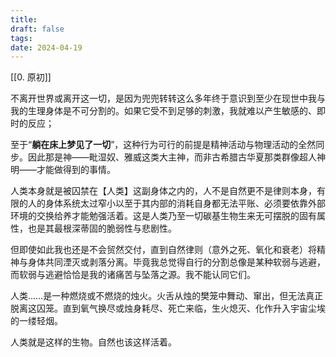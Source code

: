 ```yaml
---
title: 
draft: false
tags: 
date: 2024-04-19
---
```

[[0. 原初]]

不离开世界或离开这一切，是因为兜兜转转这么多年终于意识到至少在现世中我与我的生理身体是不可分割的。如果它受不到足够的刺激，我就难以产生敏感的、即时的反应；

至于“**躺在床上梦见了一切**”，这种行为可行的前提是精神活动与物理活动的全然同步。因此那是神——毗湿奴、雅威这类大主神，而非古希腊古华夏那类群像超人神明——才能做得到的事情。


人类本身就是被囚禁在【人类】这副身体之内的，人不是自然更不是律则本身，有限的人的身体系统太过窄小以至于其内部的消耗自身都无法平账、必须要依靠外部环境的交换给养才能勉强活着。这是人类乃至一切碳基生物生来无可摆脱的固有属性，也是其最根深蒂固的脆弱性与悲剧性。

但即使如此我也还是不会贸然交付，直到自然律则（意外之死、氧化和衰老）将精神与身体共同湮灭或剥落分离。毕竟我总觉得自行的分割总像是某种软弱与逃避，而软弱与逃避恰恰是我的诸痛苦与坠落之源。我不能认同它们。

人类……是一种燃烧或不燃烧的烛火。火舌从烛的樊笼中舞动、窜出，但无法真正脱离这囚笼。直到氧气换尽或烛身耗尽、死亡来临，生火熄灭、化作升入宇宙尘埃的一缕轻烟。

人类就是这样的生物。自然也该这样活着。